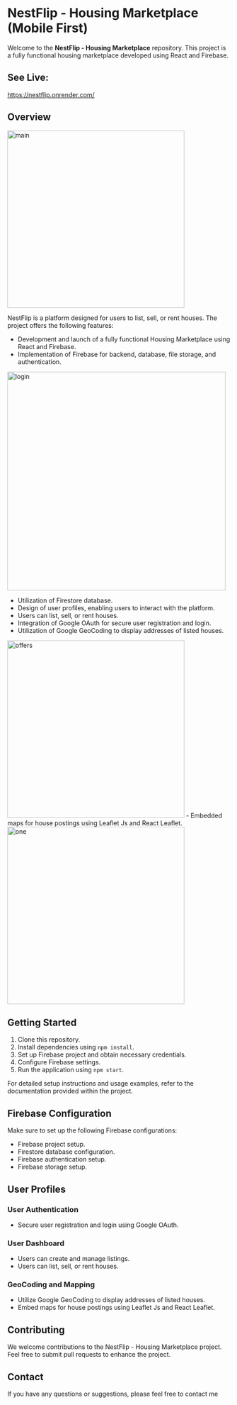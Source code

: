 # NestFlip - Housing Marketplace (Mobile First)


Welcome to the **NestFlip - Housing Marketplace** repository. This project is a fully functional housing marketplace developed using React and Firebase.

## See Live: 
https://nestflip.onrender.com/

## Overview
<img width="400" alt="main" src="https://github.com/akhmadmamirov/NestFlip/assets/105142060/55e42a70-ee92-45d4-8f8f-f36601b4c364">

NestFlip is a platform designed for users to list, sell, or rent houses. The project offers the following features:

- Development and launch of a fully functional Housing Marketplace using React and Firebase.
- Implementation of Firebase for backend, database, file storage, and authentication.
<img width="493" alt="login" src="https://github.com/akhmadmamirov/NestFlip/assets/105142060/baaab2d8-ed1f-4264-8542-550fd49971f3">

- Utilization of Firestore database.
- Design of user profiles, enabling users to interact with the platform.
- Users can list, sell, or rent houses.
- Integration of Google OAuth for secure user registration and login.
- Utilization of Google GeoCoding to display addresses of listed houses.
<img width="400" alt="offers" src="https://github.com/akhmadmamirov/NestFlip/assets/105142060/74a48235-3cc6-416d-b754-9a76edb3523b">
- Embedded maps for house postings using Leaflet Js and React Leaflet.
<img width="400" alt="one" src="https://github.com/akhmadmamirov/NestFlip/assets/105142060/7e831eb8-9158-4635-9ade-5e3ebaa25a4e">





## Getting Started

1. Clone this repository.
2. Install dependencies using `npm install`.
3. Set up Firebase project and obtain necessary credentials.
4. Configure Firebase settings.
5. Run the application using `npm start`.

For detailed setup instructions and usage examples, refer to the documentation provided within the project.

## Firebase Configuration

Make sure to set up the following Firebase configurations:

- Firebase project setup.
- Firestore database configuration.
- Firebase authentication setup.
- Firebase storage setup.

## User Profiles

### User Authentication

- Secure user registration and login using Google OAuth.

### User Dashboard

- Users can create and manage listings.
- Users can list, sell, or rent houses.

### GeoCoding and Mapping

- Utilize Google GeoCoding to display addresses of listed houses.
- Embed maps for house postings using Leaflet Js and React Leaflet.

## Contributing

We welcome contributions to the NestFlip - Housing Marketplace project. Feel free to submit pull requests to enhance the project.

## Contact

If you have any questions or suggestions, please feel free to contact me
